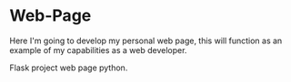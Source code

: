 # Web-Page

Here I'm going to develop my personal web page, this will function as an example of my capabilities as a web developer.

Flask project web page python.
